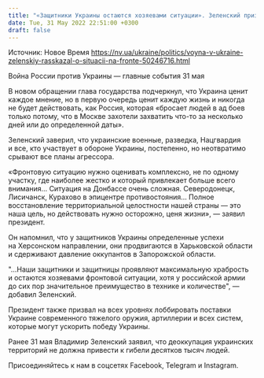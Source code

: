 ```yaml
---
title: "«Защитники Украины остаются хозяевами ситуации». Зеленский призвал «не подгонять ВСУ» и комплексно оценивать ситуацию на фронте"
date: Tue, 31 May 2022 22:51:00 +0300
draft: false
---
```

Источник: Новое Время https://nv.ua/ukraine/politics/voyna-v-ukraine-zelenskiy-rasskazal-o-situacii-na-fronte-50246716.html


Война России против Украины — главные события 31 мая

 В новом обращении глава государства подчеркнул, что Украина ценит каждое мнение, но в первую очередь ценит каждую жизнь и никогда не будет действовать, как Россия, которая «бросает людей в ад боев только потому, что в Москве захотели захватить что-то за несколько дней или до определенной даты».

Зеленский заверил, что украинские военные, разведка, Нацгвардия и все, кто участвует в обороне Украины, постепенно, но неотвратимо срывают все планы агрессора.

«Фронтовую ситуацию нужно оценивать комплексно, не по одному участку, где наиболее жестко и который привлекает больше всего внимания… Ситуация на Донбассе очень сложная. Северодонецк, Лисичанск, Курахово в эпицентре противостояния… Полное восстановление территориальной целостности нашей страны — это наша цель, но действовать нужно осторожно, ценя жизни», — заявил президент.

Он напомнил, что у защитников Украины определенные успехи на Херсонском направлении, они продвигаются в Харьковской области и сдерживают давление оккупантов в Запорожской области.

"…Наши защитники и защитницы проявляют максимальную храбрость и остаются хозяевами фронтовой ситуации, хотя у российской армии до сих пор значительное преимущество в технике и количестве", — добавил Зеленский.

Президент также призвал на всех уровнях лоббировать поставки Украине современного тяжелого оружия, артиллерии и всех систем, которые могут ускорить победу Украины.

Ранее 31 мая Владимир Зеленский заявил, что деоккупация украинских территорий не должна привести к гибели десятков тысяч людей.

Присоединяйтесь к нам в соцсетях Facebook, Telegram и Instagram.
